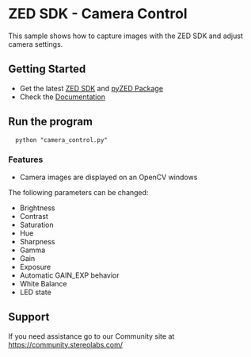 # ZED SDK - Camera Control

This sample shows how to capture images with the ZED SDK and adjust camera settings.

## Getting Started
 - Get the latest [ZED SDK](https://www.stereolabs.com/developers/release/) and [pyZED Package](https://www.stereolabs.com/docs/app-development/python/install/)
 - Check the [Documentation](https://www.stereolabs.com/docs/)
 
## Run the program

      python "camera_control.py"

### Features
 - Camera images are displayed on an OpenCV windows

The following parameters can be changed:
  - Brightness
  - Contrast
  - Saturation
  - Hue
  - Sharpness
  - Gamma
  - Gain
  - Exposure
  - Automatic GAIN_EXP behavior
  - White Balance
  - LED state

## Support
If you need assistance go to our Community site at https://community.stereolabs.com/